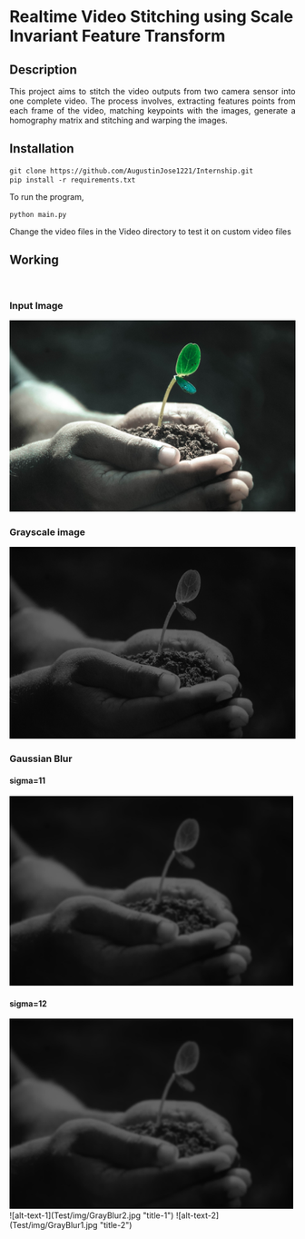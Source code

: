 # Realtime Video Stitching using Scale Invariant Feature Transform

<h2>Description</h2>
<p align="justify">This project aims to stitch the video outputs from two camera sensor into one complete video. The process involves, extracting features points from each frame of the video, matching keypoints with the images, generate a homography matrix and stitching and warping the images. </p>
<h2>Installation</h2>

```
git clone https://github.com/AugustinJose1221/Internship.git
pip install -r requirements.txt
```
To run the program,

```
python main.py
```

Change the video files in the Video directory to test it on custom video files

<h2>Working</h2>
<br>
<h3>Input Image</h3>
<img src="Test/img/test.jpg"></img>

<br>
<h3>Grayscale image</h3>
<img src="Test/img/gray1.jpg"></img>

<br>
<h3>Gaussian Blur</h3>
<div class="row">
<div class="col-md-4">
<h4>sigma=11</h4>
<img src="Test/img/GrayBlur2.jpg" width="500"></img>
</div>
<div class="col-md-4">
<h4>sigma=12</h4>
<img src="Test/img/GrayBlur1.jpg" width="500"></img>
</div>
</div>
![alt-text-1](Test/img/GrayBlur2.jpg "title-1") ![alt-text-2](Test/img/GrayBlur1.jpg "title-2")

